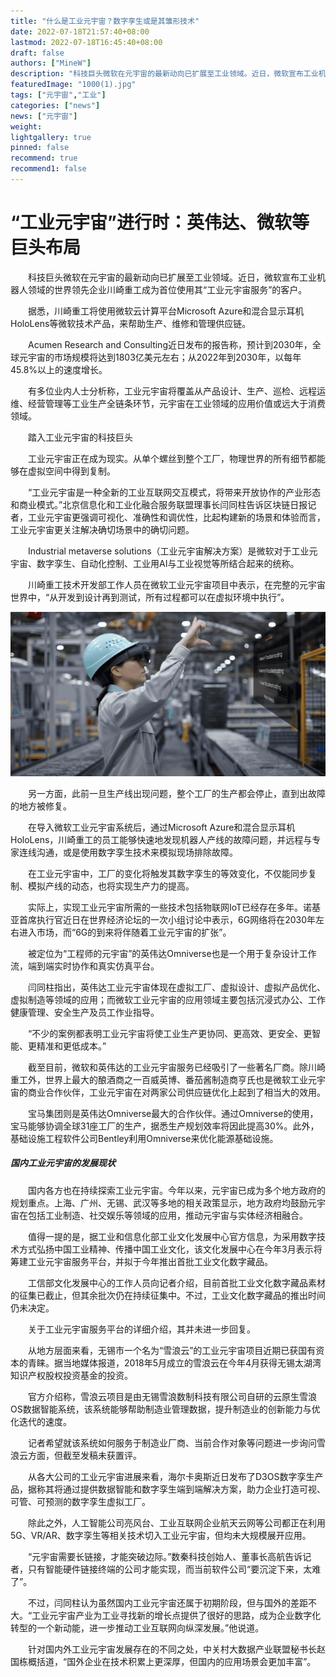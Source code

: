 ```yaml
---
title: "什么是工业元宇宙？数字孪生或是其雏形技术"
date: 2022-07-18T21:57:40+08:00
lastmod: 2022-07-18T16:45:40+08:00
draft: false
authors: ["MineW"]
description: "科技巨头微软在元宇宙的最新动向已扩展至工业领域。近日，微软宣布工业机器人领域的世界领先企业川崎重工成为首位使用其“工业元宇宙服务”的客户。"
featuredImage: "1000(1).jpg"
tags: ["元宇宙","工业"]
categories: ["news"]
news: ["元宇宙"]
weight: 
lightgallery: true
pinned: false
recommend: true
recommend1: false
---
```


# “工业元宇宙”进行时：英伟达、微软等巨头布局

　　科技巨头微软在元宇宙的最新动向已扩展至工业领域。近日，微软宣布工业机器人领域的世界领先企业川崎重工成为首位使用其“工业元宇宙服务”的客户。

　　据悉，川崎重工将使用微软云计算平台Microsoft Azure和混合显示耳机HoloLens等微软技术产品，来帮助生产、维修和管理供应链。

　　Acumen Research and Consulting近日发布的报告称，预计到2030年，全球元宇宙的市场规模将达到1803亿美元左右；从2022年到2030年，以每年45.8%以上的速度增长。

　　有多位业内人士分析称，工业元宇宙将覆盖从产品设计、生产、巡检、远程运维、经营管理等工业生产全链条环节，元宇宙在工业领域的应用价值或远大于消费领域。

　　踏入工业元宇宙的科技巨头

　　工业元宇宙正在成为现实。从单个螺丝到整个工厂，物理世界的所有细节都能够在虚拟空间中得到复制。

　　“工业元宇宙是一种全新的工业互联网交互模式，将带来开放协作的产业形态和商业模式。”北京信息化和工业化融合服务联盟理事长闫同柱告诉区块链日报记者，工业元宇宙更强调可视化、准确性和调优性，比起构建新的场景和体验而言，工业元宇宙更关注解决确切场景中的确切问题。

　　Industrial metaverse solutions（工业元宇宙解决方案）是微软对于工业元宇宙、数字孪生、自动化控制、工业用AI与工业视觉等所结合起来的统称。

　　川崎重工技术开发部工作人员在微软工业元宇宙项目中表示，在完整的元宇宙世界中，“从开发到设计再到测试，所有过程都可以在虚拟环境中执行”。



![6159252dd42a28345bbdc3cde381a5e014cebf98](6159252dd42a28345bbdc3cde381a5e014cebf98.png)

　　另一方面，此前一旦生产线出现问题，整个工厂的生产都会停止，直到出故障的地方被修复。

　　在导入微软工业元宇宙系统后，通过Microsoft Azure和混合显示耳机HoloLens，川崎重工的员工能够快速地发现机器人产线的故障问题，并远程与专家连线沟通，或是使用数字孪生技术来模拟现场排除故障。

　　在工业元宇宙中，工厂的变化将触发其数字孪生的等效变化，不仅能同步复制、模拟产线的动态，也将实现生产力的提高。

　　实际上，实现工业元宇宙所需的一些技术包括物联网IoT已经存在多年。诺基亚首席执行官近日在世界经济论坛的一次小组讨论中表示，6G网络将在2030年左右进入市场，而“6G的到来将伴随着工业元宇宙的扩张”。

　　被定位为“工程师的元宇宙”的英伟达Omniverse也是一个用于复杂设计工作流，端到端实时协作和真实仿真平台。

　　闫同柱指出，英伟达工业元宇宙体现在虚拟工厂、虚拟设计、虚拟产品优化、虚拟制造等领域的应用；而微软工业元宇宙的应用领域主要包括沉浸式办公、工作健康管理、安全生产及员工作业指导。

　　“不少的案例都表明工业元宇宙将使工业生产更协同、更高效、更安全、更智能、更精准和更低成本。”

　　截至目前，微软和英伟达的工业元宇宙服务已经吸引了一些著名厂商。除川崎重工外，世界上最大的酿酒商之一百威英博、番茄酱制造商亨氏也是微软工业元宇宙的商业合作伙伴，工业元宇宙在对两家公司供应链优化上起到了相当大的效用。

　　宝马集团则是英伟达Omniverse最大的合作伙伴。通过Omniverse的使用，宝马能够协调全球31座工厂的生产，据悉生产规划效率将因此提高30%。此外，基础设施工程软件公司Bentley利用Omniverse来优化能源基础设施。

##### 国内工业元宇宙的发展现状

　　国内各方也在持续探索工业元宇宙。今年以来，元宇宙已成为多个地方政府的规划重点。上海、广州、无锡、武汉等多地的相关政策显示，地方政府均鼓励元宇宙在包括工业制造、社交娱乐等领域的应用，推动元宇宙与实体经济相融合。

　　值得一提的是，据工业和信息化部工业文化发展中心官方信息，为采用数字技术方式弘扬中国工业精神、传播中国工业文化，该文化发展中心在今年3月表示将筹建工业元宇宙服务平台，并拟于今年推出首批工业文化数字藏品。

　　工信部文化发展中心的工作人员向记者介绍，目前首批工业文化数字藏品素材的征集已截止，但其余批次仍在持续征集中。不过，工业文化数字藏品的推出时间仍未决定。

　　关于工业元宇宙服务平台的详细介绍，其并未进一步回复。

　　从地方层面来看，无锡市一个名为“雪浪云”的工业元宇宙项目近期已获国有资本的青睐。据当地媒体报道，2018年5月成立的雪浪云在今年4月获得无锡太湖湾知识产权股权投资基金的投资。

　　官方介绍称，雪浪云项目是由无锡雪浪数制科技有限公司自研的云原生雪浪OS数据智能系统，该系统能够帮助制造业管理数据，提升制造业的创新能力与优化迭代的速度。

　　记者希望就该系统如何服务于制造业厂商、当前合作对象等问题进一步询问雪浪云方面，但截至发稿未获置评。

　　从各大公司的工业元宇宙进展来看，海尔卡奥斯近日发布了D3OS数字孪生产品，据称其将通过提供数据智能和数字孪生端到端解决方案，助力企业打造可视、可管、可预测的数字孪生虚拟工厂。

　　除此之外，人工智能公司亮风台、工业互联网企业航天云网等公司都正在利用5G、VR/AR、数字孪生等相关技术切入工业元宇宙，但均未大规模展开应用。

　　“元宇宙需要长链接，才能突破边际。”数秦科技创始人、董事长高航告诉记者，只有智能硬件链接终端的公司才能实现，而当前软件公司“要沉淀下来，太难了”。

　　不过，闫同柱认为虽然国内工业元宇宙还属于初期阶段，但与国外的差距不大。“工业元宇宙产业为工业寻找新的增长点提供了很好的思路，成为企业数字化转型的一个新动能，进一步推动工业互联网向纵深发展。”他说道。

　　针对国内外工业元宇宙发展存在的不同之处，中关村大数据产业联盟秘书长赵国栋概括道，“国外企业在技术积累上更深厚，但国内的应用场景会更加丰富”。